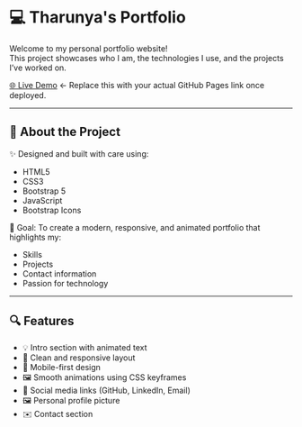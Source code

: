 # 💻 Tharunya's Portfolio

Welcome to my personal portfolio website!  
This project showcases who I am, the technologies I use, and the projects I’ve worked on.

[🌐 Live Demo](https://tharunya-portfolio.netlify.app/) ← Replace this with your actual GitHub Pages link once deployed.

---

## 📌 About the Project

✨ Designed and built with care using:

- HTML5
- CSS3
- Bootstrap 5
- JavaScript
- Bootstrap Icons

🎯 Goal: To create a modern, responsive, and animated portfolio that highlights my:

- Skills
- Projects
- Contact information
- Passion for technology

---

## 🔍 Features

- 💡 Intro section with animated text
- 🎨 Clean and responsive layout
- 📱 Mobile-first design
- 🖼️ Smooth animations using CSS keyframes
- 🔗 Social media links (GitHub, LinkedIn, Email)
- 🖼️ Personal profile picture
- ✉️ Contact section



